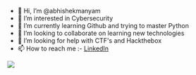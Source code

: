 - 👋 Hi, I’m @abhishekmanyam
- 👀 I’m interested in Cybersecurity
- 🌱 I’m currently learning Github and trying to master Python
- 💞️ I’m looking to collaborate on learning new technologies
- 🤝 I’m looking for help with CTF's and Hackthebox
- 📫 How to reach me :-  [LinkedIn](https://www.linkedin.com/in/abhishek-manyam-9059401a8/)

<img src="https://github-readme-stats.vercel.app/api?username=abhishekmanyam&&show_icons=true&title_color=ffffff&icon_color=bb2acf&text_color=daf7dc&bg_color=151515">
<!---
abhishekmanyam/abhishekmanyam is a ✨ special ✨ repository because its `README.md` (this file) appears on your GitHub profile.
You can click the Preview link to take a look at your changes.
--->
